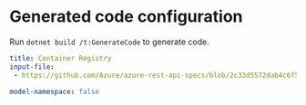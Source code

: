 # Generated code configuration

Run `dotnet build /t:GenerateCode` to generate code.

``` yaml
title: Container Registry
input-file:
 - https://github.com/Azure/azure-rest-api-specs/blob/2c33d5572dab4c6f52faf31004f0561205737107/specification/containerregistry/data-plane/Azure.ContainerRegistry/stable/2021-07-01/containerregistry.json
 
model-namespace: false
```
